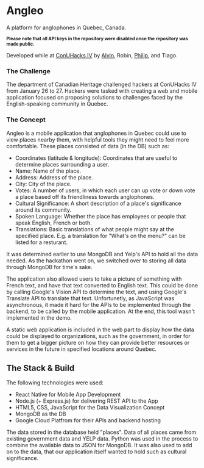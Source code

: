 # Angleo
A platform for anglophones in Quebec, Canada.

<small>**Please note that all API keys in the repository were disabled once the repository was made public.**</small>

Developed while at [ConUHacks IV](https://conuhacks.io/) by [Alvin](https://github.com/alvintangz), Robin, [Philip](https://github.com/Veracities), and Tiago.

### The Challenge
The department of Canadian Heritage challenged hackers at ConUHacks IV from January 26 to 27. Hackers were tasked with creating a web and mobile application focused on proposing solutions to challenges faced by the English-speaking community in Quebec.

### The Concept
Angleo is a mobile application that anglophones in Quebec could use to view places nearby them, with helpful tools they might need to feel more comfortable. These places consisted of data (in the DB) such as:
- Coordinates (latitude & longitude): Coordinates that are useful to determine places surrounding a user.
- Name: Name of the place.
- Address: Address of the place.
- City: City of the place.
- Votes: A number of users, in which each user can up vote or down vote a place based off its friendliness towards anglophones.
- Cultural Significance: A short description of a place's significance around its community.
- Spoken Language: Whether the place has employees or people that speak English, French or both.
- Translations: Basic translations of what people might say at the specified place. E.g. a translation for "What's on the menu?" can be listed for a resturant.

It was determined earlier to use MongoDB and Yelp's API to hold all the data needed. As the hackathon went on, we switched over to storing all data through MongoDB for time's sake.

The application also allowed users to take a picture of something with French text, and have that text converted to English text. This could be done by calling Google's Vision API to determine the text, and using Google's Translate API to translate that text. Unfortunetly, as JavaScript was asynchronous, it made it hard for the APIs to be implemented through the backend, to be called by the mobile application. At the end, this tool wasn't implemented in the demo.

A static web application is included in the web part to display how the data could be displayed to organizations, such as the government, in order for them to get a bigger picture on how they can provide better resources or services in the future in specified locations around Quebec.

## The Stack & Build
The following technologies were used:
- React Native for Mobile App Development
- Node.js (+ Express.js) for delivering REST API to the App
- HTML5, CSS, JavaScript for the Data Visualization Concept
- MongoDB as the DB
- Google Cloud Platfrom for their APIs and backend hosting

The data stored in the database held "places". Data of all places came from existing government data and YELP data. Python was used in the process to combine the available data to JSON for MongoDB. It was also used to add on to the data, that our application itself wanted to hold such as cultural significance.